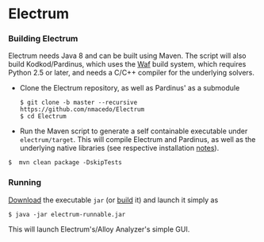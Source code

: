 # Electrum


### Building Electrum

Electrum needs Java 8 and can be built using Maven. The script will also build Kodkod/Pardinus, which uses the [Waf](https://github.com/waf-project/waf) build
system, which requires Python 2.5 or later, and needs a C/C++ compiler for the underlying solvers.

* Clone the Electrum repository, as well as Pardinus' as a submodule 

  `$ git clone -b master --recursive https://github.com/nmacedo/Electrum`  
  `$ cd Electrum`

* Run the Maven script to generate a self containable executable under `electrum/target`. This will compile Electrum and Pardinus, as well as the underlying native libraries (see respective installation [notes](https://github.com/nmacedo/Pardinus)).

 `$  mvn clean package -DskipTests`

### Running

[Download]() the executable ``jar`` (or [build]() it) and launch it simply as

`$ java -jar electrum-runnable.jar`

This will launch Electrum's/Alloy Analyzer's simple GUI.
